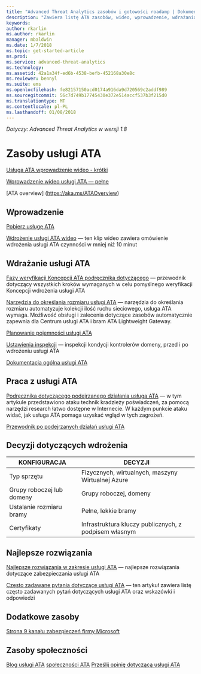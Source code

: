 ```yaml
---
title: "Advanced Threat Analytics zasobów i gotowości roadamp | Dokumentacja firmy Microsoft"
description: "Zawiera listę ATA zasobów, wideo, wprowadzenie, wdrażania i linki plan gotowości."
keywords: 
author: rkarlin
ms.author: rkarlin
manager: mbaldwin
ms.date: 1/7/2018
ms.topic: get-started-article
ms.prod: 
ms.service: advanced-threat-analytics
ms.technology: 
ms.assetid: 42a1a34f-ed6b-4538-befb-452168a30e8c
ms.reviewer: bennyl
ms.suite: ems
ms.openlocfilehash: fe82157150acd0174a916da9d720569c2addf989
ms.sourcegitcommit: 56c7d749b17745430e372e514accf537b3f215d0
ms.translationtype: MT
ms.contentlocale: pl-PL
ms.lasthandoff: 01/08/2018
---
```

*Dotyczy: Advanced Threat Analytics w wersji 1.8*

# <a name="ata-resources"></a>Zasoby usługi ATA 

[Usługa ATA wprowadzenie wideo - krótki](https://aka.ms/ATAShort)

[Wprowadzenie wideo usługi ATA — pełne](https://aka.ms/ATAVideo) 

[ATA overview] (https://aka.ms/ATAOverview)

## <a name="get-started"></a>Wprowadzenie

[Pobierz usługę ATA](http://aka.ms/ataeval)

[Wdrożenie usługi ATA wideo](https://channel9.msdn.com/Shows/Microsoft-Security/Overview-of-ATA-Deployment-in-10-Minutes) — ten klip wideo zawiera omówienie wdrożenia usługi ATA czynności w mniej niż 10 minut

## <a name="deploy-ata"></a>Wdrażanie usługi ATA

[Fazy weryfikacji Koncepcji ATA podręcznika dotyczącego](http://aka.ms/atapoc) — przewodnik dotyczący wszystkich kroków wymaganych w celu pomyślnego weryfikacji Koncepcji wdrożenia usługi ATA

[Narzędzia do określania rozmiaru usługi ATA](http://aka.ms/atasizing) — narzędzia do określania rozmiaru automatyzuje kolekcji ilość ruchu sieciowego, usługa ATA wymaga. Możliwość obsługi i zalecenia dotyczące zasobów automatycznie zapewnia dla Centrum usługi ATA i bram ATA Lightweight Gateway.

[Planowanie pojemności usługi ATA](https://docs.microsoft.com/en-us/advanced-threat-analytics/ata-capacity-planning)

[Ustawienia inspekcji](https://aka.ms/ataauditingblog) — inspekcji kondycji kontrolerów domeny, przed i po wdrożeniu usługi ATA

[Dokumentacja ogólna usługi ATA](https://docs.microsoft.com/en-us/advanced-threat-analytics/)

## <a name="work-with-ata"></a>Praca z usługi ATA

[Podręcznika dotyczącego podejrzanego działania usługa ATA](http://aka.ms/ataplaybook) — w tym artykule przedstawiono ataku technik kradzieży poświadczeń, za pomocą narzędzi research łatwo dostępne w Internecie. W każdym punkcie ataku widać, jak usługa ATA pomaga uzyskać wgląd w tych zagrożeń.

[Przewodnik po podejrzanych działań usługi ATA](http://aka.ms/atasaguide)

## <a name="deployment-decisions"></a>Decyzji dotyczących wdrożenia

|KONFIGURACJA|DECYZJI|
|----|----|
|Typ sprzętu|Fizycznych, wirtualnych, maszyny Wirtualnej Azure|
|Grupy roboczej lub domeny|Grupy roboczej, domeny|
|Ustalanie rozmiaru bramy|Pełne, lekkie bramy|
|Certyfikaty|Infrastruktura kluczy publicznych, z podpisem własnym|

## <a name="security-best-practices"></a>Najlepsze rozwiązania

[Najlepsze rozwiązania w zakresie usługi ATA](https://aka.ms/atasecbestpractices) — najlepsze rozwiązania dotyczące zabezpieczania usługi ATA

[Często zadawane pytania dotyczące usługi ATA](http://aka.ms/atafaq) — ten artykuł zawiera listę często zadawanych pytań dotyczących usługi ATA oraz wskazówki i odpowiedzi

## <a name="additional-resources"></a>Dodatkowe zasoby

[Strona 9 kanału zabezpieczeń firmy Microsoft](https://channel9.msdn.com/Shows/Microsoft-Security/)

## <a name="community-resources"></a>Zasoby społeczności

[Blog usługi ATA](https://aka.ms/ATABlog)
[społeczności ATA](https://aka.ms/ATACommunity)
[Prześlij opinię dotyczącą usługi ATA](https://aka.ms/ATAUserVoice)
